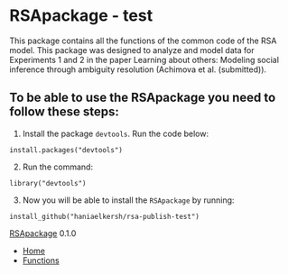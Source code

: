 # RSApackage - test

This package contains all the functions of the common code of the RSA model. This package was designed to analyze and model data for Experiments 1 and 2 in the paper Learning about others: Modeling social inference through ambiguity resolution (Achimova et al. (submitted)).

## To be able to use the RSApackage you need to follow these steps:
1. Install the package `devtools`.
Run the code below:
```
install.packages("devtools")
```

2. Run the command:
```
library("devtools")
```

3. Now you will be able to install the `RSApackage` by running:
```
install_github("haniaelkersh/rsa-publish-test")
```
[RSApackage](https://haniaelkersh.github.io/rsa-publish-test) 0.1.0

-   [Home](https://haniaelkersh.github.io/rsa-publish-test/index.html)
-   [Functions](https://haniaelkersh.github.io/rsa-publish-test/reference/index.html)
